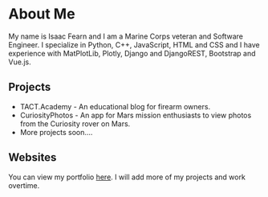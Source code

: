 # About Me
My name is Isaac Fearn and I am a Marine Corps veteran and Software Engineer.
I specialize in Python, C++, JavaScript, HTML and CSS and
I have experience with MatPlotLib, Plotly, Django and DjangoREST, Bootstrap and Vue.js.

## Projects

* TACT.Academy - An educational blog for firearm owners.
* CuriosityPhotos - An app for Mars mission enthusiasts to view photos from the Curiosity rover on Mars.
* More projects soon....

## Websites
You can view my portfolio [here](https://isaacfearn.com/).  I will add more of my projects and work
overtime.



<!---
redfern08/redfern08 is a ✨ special ✨ repository because its `README.md` (this file) appears on your GitHub profile.
You can click the Preview link to take a look at your changes.
--->
